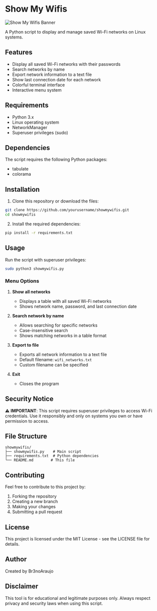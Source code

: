 # Show My Wifis

![Show My Wifis Banner](https://i.imgur.com/FofEhUJ.png)

A Python script to display and manage saved Wi-Fi networks on Linux systems.

## Features

- Display all saved Wi-Fi networks with their passwords
- Search networks by name
- Export network information to a text file
- Show last connection date for each network
- Colorful terminal interface
- Interactive menu system

## Requirements

- Python 3.x
- Linux operating system
- NetworkManager
- Superuser privileges (sudo)

## Dependencies

The script requires the following Python packages:
- tabulate
- colorama

## Installation

1. Clone this repository or download the files:
```bash
git clone https://github.com/yourusername/showmywifis.git
cd showmywifis
```

2. Install the required dependencies:
```bash
pip install -r requirements.txt
```

## Usage

Run the script with superuser privileges:
```bash
sudo python3 showmywifis.py
```

### Menu Options

1. **Show all networks**
   - Displays a table with all saved Wi-Fi networks
   - Shows network name, password, and last connection date

2. **Search network by name**
   - Allows searching for specific networks
   - Case-insensitive search
   - Shows matching networks in a table format

3. **Export to file**
   - Exports all network information to a text file
   - Default filename: `wifi_networks.txt`
   - Custom filename can be specified

4. **Exit**
   - Closes the program

## Security Notice

⚠️ **IMPORTANT**: This script requires superuser privileges to access Wi-Fi credentials. Use it responsibly and only on systems you own or have permission to access.

## File Structure

```
showmywifis/
├── showmywifis.py    # Main script
├── requirements.txt  # Python dependencies
└── README.md        # This file
```

## Contributing

Feel free to contribute to this project by:
1. Forking the repository
2. Creating a new branch
3. Making your changes
4. Submitting a pull request

## License

This project is licensed under the MIT License - see the LICENSE file for details.

## Author

Created by Br3noAraujo

## Disclaimer

This tool is for educational and legitimate purposes only. Always respect privacy and security laws when using this script. 

